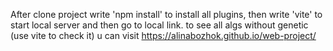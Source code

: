 After clone project write 'npm install' to install all plugins, then write 'vite' to start local server and then go to local link.
to see all algs without genetic (use vite to check it) u can visit https://alinabozhok.github.io/web-project/
